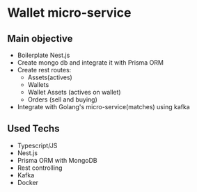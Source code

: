 # Wallet micro-service

## Main objective
- Boilerplate Nest.js
- Create mongo db and integrate it with Prisma ORM
- Create rest routes:
  - Assets(actives)
  - Wallets
  - Wallet Assets (actives on wallet)
  - Orders (sell and buying)
- Integrate with Golang's micro-service(matches) using kafka

## Used Techs
- Typescript/JS
- Nest.js
- Prisma ORM with MongoDB
- Rest controlling
- Kafka
- Docker
